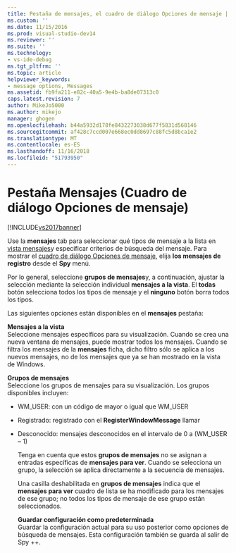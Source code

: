 ```yaml
---
title: Pestaña de mensajes, el cuadro de diálogo Opciones de mensaje | Microsoft Docs
ms.custom: ''
ms.date: 11/15/2016
ms.prod: visual-studio-dev14
ms.reviewer: ''
ms.suite: ''
ms.technology:
- vs-ide-debug
ms.tgt_pltfrm: ''
ms.topic: article
helpviewer_keywords:
- message options, Messages
ms.assetid: fb9fa211-e82c-40a5-9e4b-ba8de07313c0
caps.latest.revision: 7
author: MikeJo5000
ms.author: mikejo
manager: ghogen
ms.openlocfilehash: b44a5932d178fe8432273038d677f5831d568146
ms.sourcegitcommit: af428c7ccd007e668ec0dd8697c88fc5d8bca1e2
ms.translationtype: MT
ms.contentlocale: es-ES
ms.lasthandoff: 11/16/2018
ms.locfileid: "51793950"
---
```

# <a name="messages-tab-message-options-dialog-box"></a>Pestaña Mensajes (Cuadro de diálogo Opciones de mensaje)
[!INCLUDE[vs2017banner](../includes/vs2017banner.md)]

Use la **mensajes** tab para seleccionar qué tipos de mensaje a la lista en [vista mensajes](../debugger/messages-view.md)y especificar criterios de búsqueda del mensaje. Para mostrar el [cuadro de diálogo Opciones de mensaje](../debugger/message-options-dialog-box.md), elija **los mensajes de registro** desde el **Spy** menú.  
  
 Por lo general, seleccione **grupos de mensajes**y, a continuación, ajustar la selección mediante la selección individual **mensajes a la vista**. El **todas** botón selecciona todos los tipos de mensaje y el **ninguno** botón borra todos los tipos.  
  
 Las siguientes opciones están disponibles en el **mensajes** pestaña:  
  
 **Mensajes a la vista**  
 Seleccione mensajes específicos para su visualización. Cuando se crea una nueva ventana de mensajes, puede mostrar todos los mensajes. Cuando se filtra los mensajes de la **mensajes** ficha, dicho filtro sólo se aplica a los nuevos mensajes, no de los mensajes que ya se han mostrado en la vista de Windows.  
  
 **Grupos de mensajes**  
 Seleccione los grupos de mensajes para su visualización. Los grupos disponibles incluyen:  
  
- WM_USER: con un código de mayor o igual que WM_USER  
  
- Registrado: registrado con el **RegisterWindowMessage** llamar  
  
- Desconocido: mensajes desconocidos en el intervalo de 0 a (WM_USER – 1)  
  
  Tenga en cuenta que estos **grupos de mensajes** no se asignan a entradas específicas de **mensajes para ver**. Cuando se selecciona un grupo, la selección se aplica directamente a la secuencia de mensajes.  
  
  Una casilla deshabilitada en **grupos de mensajes** indica que el **mensajes para ver** cuadro de lista se ha modificado para los mensajes de ese grupo; no todos los tipos de mensaje de ese grupo están seleccionados.  
  
  **Guardar configuración como predeterminada**  
  Guardar la configuración actual para su uso posterior como opciones de búsqueda de mensajes. Esta configuración también se guarda al salir de Spy ++.



